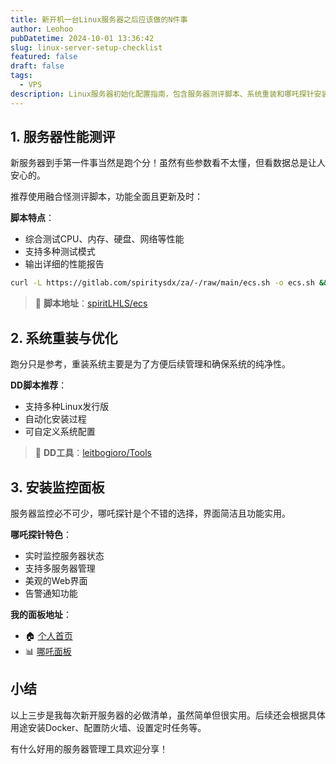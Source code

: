 ```yaml
---
title: 新开机一台Linux服务器之后应该做的N件事
author: Leohoo
pubDatetime: 2024-10-01 13:36:42
slug: linux-server-setup-checklist
featured: false
draft: false
tags:
  - VPS
description: Linux服务器初始化配置指南，包含服务器测评脚本、系统重装和哪吒探针安装等实用工具分享。
---
```


## 1. 服务器性能测评

新服务器到手第一件事当然是跑个分！虽然有些参数看不太懂，但看数据总是让人安心的。

推荐使用融合怪测评脚本，功能全面且更新及时：

**脚本特点**：
- 综合测试CPU、内存、硬盘、网络等性能
- 支持多种测试模式
- 输出详细的性能报告

```bash
curl -L https://gitlab.com/spiritysdx/za/-/raw/main/ecs.sh -o ecs.sh && chmod +x ecs.sh && bash ecs.sh
```

> 📝 **脚本地址**：[spiritLHLS/ecs](https://github.com/spiritLHLS/ecs)

## 2. 系统重装与优化

跑分只是参考，重装系统主要是为了方便后续管理和确保系统的纯净性。

**DD脚本推荐**：
- 支持多种Linux发行版
- 自动化安装过程
- 可自定义系统配置

> 🔧 **DD工具**：[leitbogioro/Tools](https://github.com/leitbogioro/Tools)

## 3. 安装监控面板

服务器监控必不可少，哪吒探针是个不错的选择，界面简洁且功能实用。

**哪吒探针特色**：
- 实时监控服务器状态
- 支持多服务器管理
- 美观的Web界面
- 告警通知功能

**我的面板地址**：
- 🏠 [个人首页](https://home.leoho.dev)
- 📊 [哪吒面板](https://dash.leoho.dev)

## 小结

以上三步是我每次新开服务器的必做清单，虽然简单但很实用。后续还会根据具体用途安装Docker、配置防火墙、设置定时任务等。

有什么好用的服务器管理工具欢迎分享！
